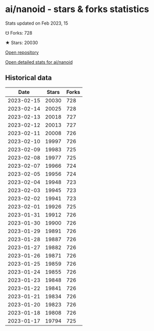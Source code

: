 # ai/nanoid - stars & forks statistics

Stats updated on Feb 2023, 15

☋ Forks: 728

★ Stars: 20030

[Open repository](https://github.com/ai/nanoid)

[Open detailed stats for ai/nanoid](https://reviewgithub.com/rep/ai/nanoid)

## Historical data
| Date | Stars | Forks |
|------|-------|-------|
| 2023-02-15 | 20030 | 728 | 
| 2023-02-14 | 20025 | 728 | 
| 2023-02-13 | 20018 | 727 | 
| 2023-02-12 | 20013 | 727 | 
| 2023-02-11 | 20008 | 726 | 
| 2023-02-10 | 19997 | 726 | 
| 2023-02-09 | 19983 | 725 | 
| 2023-02-08 | 19977 | 725 | 
| 2023-02-07 | 19966 | 724 | 
| 2023-02-05 | 19956 | 724 | 
| 2023-02-04 | 19948 | 723 | 
| 2023-02-03 | 19945 | 723 | 
| 2023-02-02 | 19941 | 723 | 
| 2023-02-01 | 19926 | 725 | 
| 2023-01-31 | 19912 | 726 | 
| 2023-01-30 | 19900 | 726 | 
| 2023-01-29 | 19891 | 726 | 
| 2023-01-28 | 19887 | 726 | 
| 2023-01-27 | 19882 | 726 | 
| 2023-01-26 | 19871 | 726 | 
| 2023-01-25 | 19859 | 726 | 
| 2023-01-24 | 19855 | 726 | 
| 2023-01-23 | 19848 | 726 | 
| 2023-01-22 | 19841 | 726 | 
| 2023-01-21 | 19834 | 726 | 
| 2023-01-20 | 19823 | 726 | 
| 2023-01-18 | 19808 | 726 | 
| 2023-01-17 | 19794 | 725 | 

